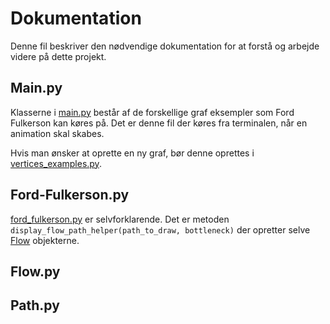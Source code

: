 # Dokumentation

Denne fil beskriver den nødvendige dokumentation for at forstå og arbejde videre på dette projekt.

## Main.py

Klasserne i [main.py](src/main.py) består af de forskellige graf eksempler som Ford Fulkerson kan køres på. Det er denne fil der køres fra terminalen, når en animation skal skabes.

Hvis man ønsker at oprette en ny graf, bør denne oprettes i [vertices_examples.py](src/vertices_examples.py).

## Ford-Fulkerson.py

[ford_fulkerson.py](src/ford_fulkerson.py) er selvforklarende. Det er metoden `display_flow_path_helper(path_to_draw, bottleneck)` der opretter selve [Flow](src/flow.py) objekterne.

## Flow.py



## Path.py
